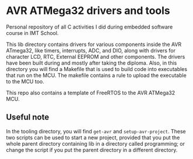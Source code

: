 # AVR ATMega32 drivers and tools
Personal repository of all C activities I did during embedded software course in IMT School.

This lib directory contains drivers for various components inside the AVR ATmega32, like timers, interrupts, ADC, and DIO, along with drivers for character LCD, RTC, External EEPROM and other components. The drivers have been built during and mostly after taking the diploma. Also, in this directory you will find a Makefile that is used to build code into executables that run on the MCU. The makefile contains a rule to upload the executable to the MCU too.

This repo also contains a template of FreeRTOS to the AVR ATMega32 MCU.

## Useful note
In the tooling directory, you will find `get-avr` and `setup-avr-project`. These two scripts can be used to start a new project, provided that you put the whole parent directory containing lib in a directory called programming; or change the script if you put the parent directory in a different directory.
